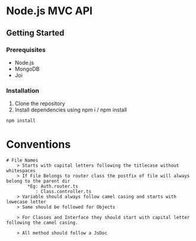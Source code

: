 # Node.js MVC API

## Getting Started

### Prerequisites

- Node.js
- MongoDB
- Joi

### Installation

1. Clone the repository
2. Install dependencies using npm i / npm install

```bash
npm install

```

# Conventions
    # File Names
        > Starts with capital letters following the titlecase without whitespaces
        > If File Belongs to router class the postfix of file will always belong to the parent dir
            *Eg: Auth.router.ts
               : Class.controller.ts
        > Variable should always follow camel casing and starts with lowecase letter
        > Same should be followed for Objects 

        > For Classes and Interface they should start with capital letter following the camel casing.

        > All method should follow a JsDoc